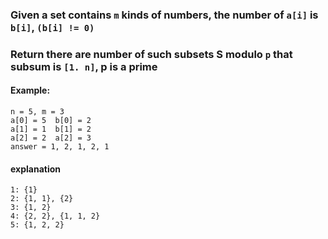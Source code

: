 ### Given a set contains ```m``` kinds of numbers, the number of ```a[i]``` is ```b[i]```, ```(b[i] != 0)```
### Return there are number of such subsets S modulo ```p``` that subsum is ```[1. n]```, p is a prime

#### Example:
```
n = 5, m = 3
a[0] = 5  b[0] = 2
a[1] = 1  b[1] = 2
a[2] = 2  a[2] = 3
answer = 1, 2, 1, 2, 1 
```

#### explanation
```
1: {1}
2: {1, 1}, {2}
3: {1, 2}
4: {2, 2}, {1, 1, 2}
5: {1, 2, 2}
```